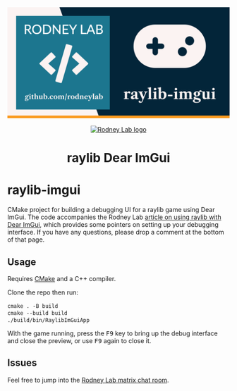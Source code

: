 <img src="./images/rodneylab-github-raylib-imgui.png" alt="Rodney Lab raylib-imgui Github banner">

<p align="center">
  <a aria-label="Open Rodney Lab site" href="https://rodneylab.com" rel="nofollow noopener noreferrer">
    <img alt="Rodney Lab logo" src="https://rodneylab.com/assets/icon.png" width="60" />
  </a>
</p>
<h1 align="center">
  raylib Dear ImGui
</h1>

# raylib-imgui

CMake project for building a debugging UI for a raylib game using Dear ImGui.
The code accompanies the Rodney Lab
<a aria-label="" href="https://rodneylab.com/using-raylib-with-dear-imgui/">article
on using raylib with Dear ImGui</a>, which provides some pointers on setting up
your debugging interface. If you have any questions, please drop a comment at
the bottom of that page.

## Usage

Requires [CMake](https://cmake.org/getting-started/) and a C++ compiler.

Clone the repo then run:

```shell
cmake . -B build
cmake --build build
./build/bin/RaylibImGuiApp
```

With the game running, press the <kbd>F9</kbd> key to bring up the debug
interface and close the preview, or use <kbd>F9</kbd> again to close it.

## Issues

Feel free to jump into the
[Rodney Lab matrix chat room](https://matrix.to/#/%23rodney:matrix.org).

